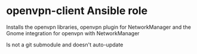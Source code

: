 # openvpn-client Ansible role

Installs the openvpn libraries, openvpn plugin for NetworkManager and the Gnome integration for openvpn with NetworkManager

Is not a git submodule and doesn't auto-update

